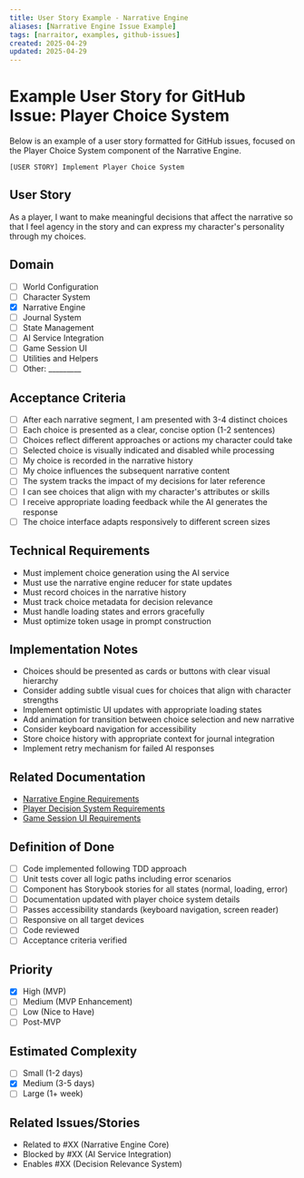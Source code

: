 ```yaml
---
title: User Story Example - Narrative Engine
aliases: [Narrative Engine Issue Example]
tags: [narraitor, examples, github-issues]
created: 2025-04-29
updated: 2025-04-29
---
```


# Example User Story for GitHub Issue: Player Choice System

Below is an example of a user story formatted for GitHub issues, focused on the Player Choice System component of the Narrative Engine.

```
[USER STORY] Implement Player Choice System
```

## User Story
As a player, I want to make meaningful decisions that affect the narrative so that I feel agency in the story and can express my character's personality through my choices.

## Domain
- [ ] World Configuration
- [ ] Character System
- [x] Narrative Engine
- [ ] Journal System
- [ ] State Management
- [ ] AI Service Integration
- [ ] Game Session UI
- [ ] Utilities and Helpers
- [ ] Other: _________

## Acceptance Criteria
- [ ] After each narrative segment, I am presented with 3-4 distinct choices
- [ ] Each choice is presented as a clear, concise option (1-2 sentences)
- [ ] Choices reflect different approaches or actions my character could take
- [ ] Selected choice is visually indicated and disabled while processing
- [ ] My choice is recorded in the narrative history
- [ ] My choice influences the subsequent narrative content
- [ ] The system tracks the impact of my decisions for later reference
- [ ] I can see choices that align with my character's attributes or skills
- [ ] I receive appropriate loading feedback while the AI generates the response
- [ ] The choice interface adapts responsively to different screen sizes

## Technical Requirements
- Must implement choice generation using the AI service
- Must use the narrative engine reducer for state updates
- Must record choices in the narrative history
- Must track choice metadata for decision relevance
- Must handle loading states and errors gracefully
- Must optimize token usage in prompt construction

## Implementation Notes
- Choices should be presented as cards or buttons with clear visual hierarchy
- Consider adding subtle visual cues for choices that align with character strengths
- Implement optimistic UI updates with appropriate loading states
- Add animation for transition between choice selection and new narrative
- Consider keyboard navigation for accessibility
- Store choice history with appropriate context for journal integration
- Implement retry mechanism for failed AI responses

## Related Documentation
- [Narrative Engine Requirements](/docs/requirements/core/narrative-engine.md)
- [Player Decision System Requirements](/docs/requirements/core/player-decision-system.md)
- [Game Session UI Requirements](/docs/requirements/ui/game-session.md)

## Definition of Done
- [ ] Code implemented following TDD approach
- [ ] Unit tests cover all logic paths including error scenarios
- [ ] Component has Storybook stories for all states (normal, loading, error)
- [ ] Documentation updated with player choice system details
- [ ] Passes accessibility standards (keyboard navigation, screen reader)
- [ ] Responsive on all target devices
- [ ] Code reviewed
- [ ] Acceptance criteria verified

## Priority
- [x] High (MVP)
- [ ] Medium (MVP Enhancement)
- [ ] Low (Nice to Have)
- [ ] Post-MVP

## Estimated Complexity
- [ ] Small (1-2 days)
- [x] Medium (3-5 days)
- [ ] Large (1+ week)

## Related Issues/Stories
- Related to #XX (Narrative Engine Core)
- Blocked by #XX (AI Service Integration)
- Enables #XX (Decision Relevance System)
